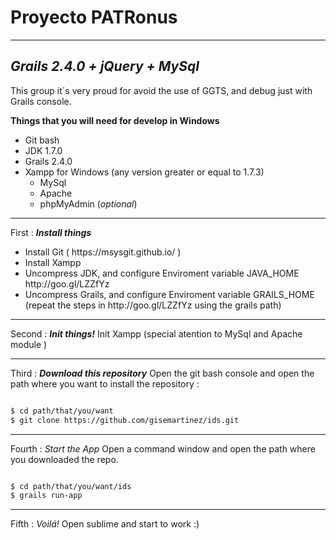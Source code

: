 
# Proyecto PATRonus 
------
_Grails 2.4.0 + jQuery + MySql_
-----
This group it´s very proud for avoid the use of GGTS, and debug just with Grails console. 


<strong>
  Things that you will need for develop in Windows
</strong>
<ul>
  <li>Git bash</li>
  <li>JDK 1.7.0</li>
  <li>Grails 2.4.0</li>
  <li>Xampp for Windows (any version greater or equal to 1.7.3)
    <ul>
     <li> MySql</li>
     <li> Apache</li>
     <li> phpMyAdmin  (<i>optional</i>)</li>
    </ul>
  </li>
</ul>
  
--------------

First  : _<strong>Install things</strong>_
<ul>
  <li>
  Install Git ( https://msysgit.github.io/ )
  </li>
  <li>
  Install Xampp
  </li>
  <li>
  Uncompress JDK, and configure Enviroment variable JAVA_HOME
  http://goo.gl/LZZfYz
  </li>
  <li>
  Uncompress Grails, and configure Enviroment variable GRAILS_HOME
  (repeat the steps in http://goo.gl/LZZfYz using the grails path)
</li>
</ul>


--------------

Second : _<strong>Init things!</strong>_
Init Xampp (special atention to MySql and Apache module )

-------
Third :  _<strong>Download this repository</strong>_
Open the git bash console and open the path where you want to install the repository :
```sh

$ cd path/that/you/want
$ git clone https://github.com/gisemartinez/ids.git

```
-------

Fourth : _Start the App_
Open a command window and open the path where you downloaded the repo.

```sh

$ cd path/that/you/want/ids
$ grails run-app

```
--------
Fifth : _Voilá!_
Open sublime and start to work :)





